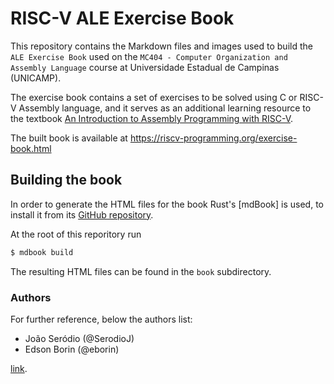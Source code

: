 # RISC-V ALE Exercise Book

This repository contains the Markdown files and images used to build the `ALE Exercise Book` used on the `MC404 - Computer Organization and Assembly Language` course at Universidade Estadual de Campinas (UNICAMP).

The exercise book contains a set of exercises to be solved using C or RISC-V Assembly language, and it serves as an additional learning resource to the textbook [An Introduction to Assembly Programming with RISC-V](https://riscv-programming.org/book.html).

The built book is available at https://riscv-programming.org/exercise-book.html

## Building the book

In order to generate the HTML files for the book Rust's [mdBook] is used, to install it from its [GitHub repository](https://github.com/rust-lang/mdBook).

At the root of this reporitory run

```bash
$ mdbook build
```

The resulting HTML files can be found in the `book` subdirectory.

### Authors

For further reference, below the authors list:

* João Seródio (@SerodioJ)
* Edson Borin (@eborin)

<a href="" target="_blank">link</a>.